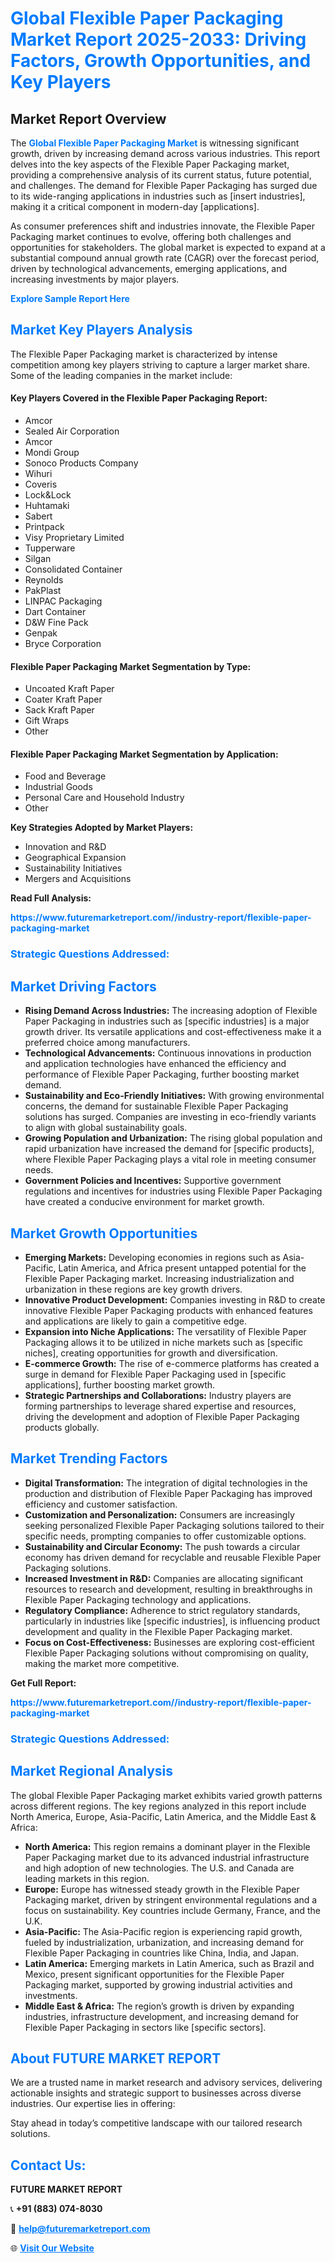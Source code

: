 <h1 style="color: #007BFF;">Global Flexible Paper Packaging Market Report 2025-2033: Driving Factors, Growth Opportunities, and Key Players</h1>

<section id="overview">
<h2>Market Report Overview</h2>
<p>The <a href="https://www.futuremarketreport.com//industry-report/flexible-paper-packaging-market" style="color: #007BFF; text-decoration: none;"><strong>Global Flexible Paper Packaging Market</strong></a> is witnessing significant growth, driven by increasing demand across various industries. This report delves into the key aspects of the Flexible Paper Packaging market, providing a comprehensive analysis of its current status, future potential, and challenges. The demand for Flexible Paper Packaging has surged due to its wide-ranging applications in industries such as [insert industries], making it a critical component in modern-day [applications].</p>
<p>As consumer preferences shift and industries innovate, the Flexible Paper Packaging market continues to evolve, offering both challenges and opportunities for stakeholders. The global market is expected to expand at a substantial compound annual growth rate (CAGR) over the forecast period, driven by technological advancements, emerging applications, and increasing investments by major players.</p>
</section>

<section id="overview">
<p><a href="https://www.futuremarketreport.com//request-sample/reportId=51494" style="color: #007BFF; text-decoration: none;"><strong>Explore Sample Report Here</strong></a></p>
</section>

<section id="key-players">
<h2 style="color: #007BFF;">Market Key Players Analysis</h2>
<p>The Flexible Paper Packaging market is characterized by intense competition among key players striving to capture a larger market share. Some of the leading companies in the market include:</p>
<h4>Key Players Covered in the Flexible Paper Packaging Report:</h4>
<ul><li>Amcor</li><li>Sealed Air Corporation</li><li>Amcor</li><li>Mondi Group</li><li>Sonoco Products Company</li><li>Wihuri</li><li>Coveris</li><li>Lock&amp;Lock</li><li>Huhtamaki</li><li>Sabert</li><li>Printpack</li><li>Visy Proprietary Limited</li><li>Tupperware</li><li>Silgan</li><li>Consolidated Container</li><li>Reynolds</li><li>PakPlast</li><li>LINPAC Packaging</li><li>Dart Container</li><li>D&amp;W Fine Pack</li><li>Genpak</li><li>Bryce Corporation</li></ul>
<h4>Flexible Paper Packaging Market Segmentation by Type:</h4>
<ul><li>Uncoated Kraft Paper</li><li>Coater Kraft Paper</li><li>Sack Kraft Paper</li><li>Gift Wraps</li><li>Other</li></ul>

<h4>Flexible Paper Packaging Market Segmentation by Application:</h4>
<ul><li>Food and Beverage</li><li>Industrial Goods</li><li>Personal Care and Household Industry</li><li>Other</li></ul>
<p><strong>Key Strategies Adopted by Market Players:</strong></p>
<ul>
<li>Innovation and R&D</li>
<li>Geographical Expansion</li>
<li>Sustainability Initiatives</li>
<li>Mergers and Acquisitions</li>
</ul>
</section>

<section>
<p><strong>Read Full Analysis: </strong></p><a href="https://www.futuremarketreport.com//industry-report/flexible-paper-packaging-market" style="color: #007BFF; text-decoration: none;"><strong>https://www.futuremarketreport.com//industry-report/flexible-paper-packaging-market</strong></a>
<h3 style="color: #007BFF;">Strategic Questions Addressed:</h3>
</section>

<section id="driving-factors">
<h2 style="color: #007BFF;">Market Driving Factors</h2>
<ul>
<li><strong>Rising Demand Across Industries:</strong> The increasing adoption of Flexible Paper Packaging in industries such as [specific industries] is a major growth driver. Its versatile applications and cost-effectiveness make it a preferred choice among manufacturers.</li>
<li><strong>Technological Advancements:</strong> Continuous innovations in production and application technologies have enhanced the efficiency and performance of Flexible Paper Packaging, further boosting market demand.</li>
<li><strong>Sustainability and Eco-Friendly Initiatives:</strong> With growing environmental concerns, the demand for sustainable Flexible Paper Packaging solutions has surged. Companies are investing in eco-friendly variants to align with global sustainability goals.</li>
<li><strong>Growing Population and Urbanization:</strong> The rising global population and rapid urbanization have increased the demand for [specific products], where Flexible Paper Packaging plays a vital role in meeting consumer needs.</li>
<li><strong>Government Policies and Incentives:</strong> Supportive government regulations and incentives for industries using Flexible Paper Packaging have created a conducive environment for market growth.</li>
</ul>
</section>

<section id="growth-opportunities">
<h2 style="color: #007BFF;">Market Growth Opportunities</h2>
<ul>
<li><strong>Emerging Markets:</strong> Developing economies in regions such as Asia-Pacific, Latin America, and Africa present untapped potential for the Flexible Paper Packaging market. Increasing industrialization and urbanization in these regions are key growth drivers.</li>
<li><strong>Innovative Product Development:</strong> Companies investing in R&D to create innovative Flexible Paper Packaging products with enhanced features and applications are likely to gain a competitive edge.</li>
<li><strong>Expansion into Niche Applications:</strong> The versatility of Flexible Paper Packaging allows it to be utilized in niche markets such as [specific niches], creating opportunities for growth and diversification.</li>
<li><strong>E-commerce Growth:</strong> The rise of e-commerce platforms has created a surge in demand for Flexible Paper Packaging used in [specific applications], further boosting market growth.</li>
<li><strong>Strategic Partnerships and Collaborations:</strong> Industry players are forming partnerships to leverage shared expertise and resources, driving the development and adoption of Flexible Paper Packaging products globally.</li>
</ul>
</section>

<section id="trending-factors">
<h2 style="color: #007BFF;">Market Trending Factors</h2>
<ul>
<li><strong>Digital Transformation:</strong> The integration of digital technologies in the production and distribution of Flexible Paper Packaging has improved efficiency and customer satisfaction.</li>
<li><strong>Customization and Personalization:</strong> Consumers are increasingly seeking personalized Flexible Paper Packaging solutions tailored to their specific needs, prompting companies to offer customizable options.</li>
<li><strong>Sustainability and Circular Economy:</strong> The push towards a circular economy has driven demand for recyclable and reusable Flexible Paper Packaging solutions.</li>
<li><strong>Increased Investment in R&D:</strong> Companies are allocating significant resources to research and development, resulting in breakthroughs in Flexible Paper Packaging technology and applications.</li>
<li><strong>Regulatory Compliance:</strong> Adherence to strict regulatory standards, particularly in industries like [specific industries], is influencing product development and quality in the Flexible Paper Packaging market.</li>
<li><strong>Focus on Cost-Effectiveness:</strong> Businesses are exploring cost-efficient Flexible Paper Packaging solutions without compromising on quality, making the market more competitive.</li>
</ul>
</section>

<section>
<p><strong>Get Full Report: </strong></p><a href="https://www.futuremarketreport.com//industry-report/flexible-paper-packaging-market" style="color: #007BFF; text-decoration: none;"><strong>https://www.futuremarketreport.com//industry-report/flexible-paper-packaging-market</strong></a>
<h3 style="color: #007BFF;">Strategic Questions Addressed:</h3>
</section>


<section id="regional-analysis">
<h2 style="color: #007BFF;">Market Regional Analysis</h2>
<p>The global Flexible Paper Packaging market exhibits varied growth patterns across different regions. The key regions analyzed in this report include North America, Europe, Asia-Pacific, Latin America, and the Middle East & Africa:</p>
<ul>
<li><strong>North America:</strong> This region remains a dominant player in the Flexible Paper Packaging market due to its advanced industrial infrastructure and high adoption of new technologies. The U.S. and Canada are leading markets in this region.</li>
<li><strong>Europe:</strong> Europe has witnessed steady growth in the Flexible Paper Packaging market, driven by stringent environmental regulations and a focus on sustainability. Key countries include Germany, France, and the U.K.</li>
<li><strong>Asia-Pacific:</strong> The Asia-Pacific region is experiencing rapid growth, fueled by industrialization, urbanization, and increasing demand for Flexible Paper Packaging in countries like China, India, and Japan.</li>
<li><strong>Latin America:</strong> Emerging markets in Latin America, such as Brazil and Mexico, present significant opportunities for the Flexible Paper Packaging market, supported by growing industrial activities and investments.</li>
<li><strong>Middle East & Africa:</strong> The region’s growth is driven by expanding industries, infrastructure development, and increasing demand for Flexible Paper Packaging in sectors like [specific sectors].</li>
</ul>
</section>

<footer>
<h2 style="color: #007BFF;">About FUTURE MARKET REPORT</h2>
<p>We are a trusted name in market research and advisory services, delivering actionable insights and strategic support to businesses across diverse industries. Our expertise lies in offering:</p>

<p>Stay ahead in today’s competitive landscape with our tailored research solutions.</p>

<h2 style="color: #007BFF;">Contact Us:</h2>
<p><strong>FUTURE MARKET REPORT</strong></p>
<p>📞 <strong>+91 (883) 074-8030</strong></p>
<p>📧 <strong><a href="mailto:help@futuremarketreport.com" style="color: #007BFF;">help@futuremarketreport.com</a></strong></p>
<p>🌐 <strong><a href="https://www.futuremarketreport.com/" style="color: #007BFF;">Visit Our Website</a></strong></p>
</footer>